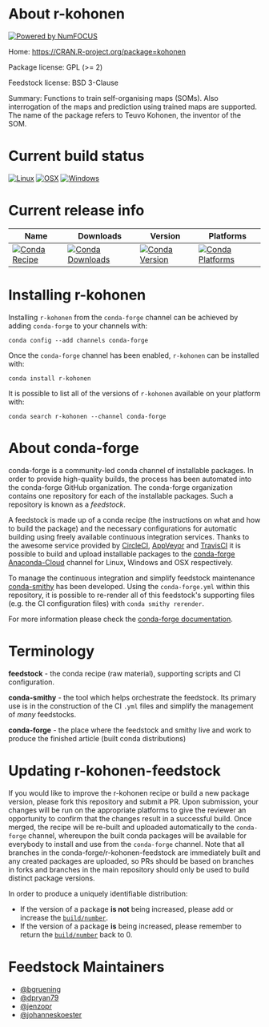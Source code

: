 About r-kohonen
===============

[![Powered by NumFOCUS](https://img.shields.io/badge/powered%20by-NumFOCUS-orange.svg?style=flat&colorA=E1523D&colorB=007D8A)](http://numfocus.org)

Home: https://CRAN.R-project.org/package=kohonen

Package license: GPL (>= 2)

Feedstock license: BSD 3-Clause

Summary: Functions to train self-organising maps (SOMs). Also interrogation of the maps and prediction using trained maps are supported. The name of the package refers to Teuvo Kohonen, the inventor of the SOM.



Current build status
====================

[![Linux](https://img.shields.io/circleci/project/github/conda-forge/r-kohonen-feedstock/master.svg?label=Linux)](https://circleci.com/gh/conda-forge/r-kohonen-feedstock)
[![OSX](https://img.shields.io/travis/conda-forge/r-kohonen-feedstock/master.svg?label=macOS)](https://travis-ci.org/conda-forge/r-kohonen-feedstock)
[![Windows](https://img.shields.io/appveyor/ci/conda-forge/r-kohonen-feedstock/master.svg?label=Windows)](https://ci.appveyor.com/project/conda-forge/r-kohonen-feedstock/branch/master)

Current release info
====================

| Name | Downloads | Version | Platforms |
| --- | --- | --- | --- |
| [![Conda Recipe](https://img.shields.io/badge/recipe-r--kohonen-green.svg)](https://anaconda.org/conda-forge/r-kohonen) | [![Conda Downloads](https://img.shields.io/conda/dn/conda-forge/r-kohonen.svg)](https://anaconda.org/conda-forge/r-kohonen) | [![Conda Version](https://img.shields.io/conda/vn/conda-forge/r-kohonen.svg)](https://anaconda.org/conda-forge/r-kohonen) | [![Conda Platforms](https://img.shields.io/conda/pn/conda-forge/r-kohonen.svg)](https://anaconda.org/conda-forge/r-kohonen) |

Installing r-kohonen
====================

Installing `r-kohonen` from the `conda-forge` channel can be achieved by adding `conda-forge` to your channels with:

```
conda config --add channels conda-forge
```

Once the `conda-forge` channel has been enabled, `r-kohonen` can be installed with:

```
conda install r-kohonen
```

It is possible to list all of the versions of `r-kohonen` available on your platform with:

```
conda search r-kohonen --channel conda-forge
```


About conda-forge
=================

conda-forge is a community-led conda channel of installable packages.
In order to provide high-quality builds, the process has been automated into the
conda-forge GitHub organization. The conda-forge organization contains one repository
for each of the installable packages. Such a repository is known as a *feedstock*.

A feedstock is made up of a conda recipe (the instructions on what and how to build
the package) and the necessary configurations for automatic building using freely
available continuous integration services. Thanks to the awesome service provided by
[CircleCI](https://circleci.com/), [AppVeyor](https://www.appveyor.com/)
and [TravisCI](https://travis-ci.org/) it is possible to build and upload installable
packages to the [conda-forge](https://anaconda.org/conda-forge)
[Anaconda-Cloud](https://anaconda.org/) channel for Linux, Windows and OSX respectively.

To manage the continuous integration and simplify feedstock maintenance
[conda-smithy](https://github.com/conda-forge/conda-smithy) has been developed.
Using the ``conda-forge.yml`` within this repository, it is possible to re-render all of
this feedstock's supporting files (e.g. the CI configuration files) with ``conda smithy rerender``.

For more information please check the [conda-forge documentation](https://conda-forge.org/docs/).

Terminology
===========

**feedstock** - the conda recipe (raw material), supporting scripts and CI configuration.

**conda-smithy** - the tool which helps orchestrate the feedstock.
                   Its primary use is in the construction of the CI ``.yml`` files
                   and simplify the management of *many* feedstocks.

**conda-forge** - the place where the feedstock and smithy live and work to
                  produce the finished article (built conda distributions)


Updating r-kohonen-feedstock
============================

If you would like to improve the r-kohonen recipe or build a new
package version, please fork this repository and submit a PR. Upon submission,
your changes will be run on the appropriate platforms to give the reviewer an
opportunity to confirm that the changes result in a successful build. Once
merged, the recipe will be re-built and uploaded automatically to the
`conda-forge` channel, whereupon the built conda packages will be available for
everybody to install and use from the `conda-forge` channel.
Note that all branches in the conda-forge/r-kohonen-feedstock are
immediately built and any created packages are uploaded, so PRs should be based
on branches in forks and branches in the main repository should only be used to
build distinct package versions.

In order to produce a uniquely identifiable distribution:
 * If the version of a package **is not** being increased, please add or increase
   the [``build/number``](https://conda.io/docs/user-guide/tasks/build-packages/define-metadata.html#build-number-and-string).
 * If the version of a package **is** being increased, please remember to return
   the [``build/number``](https://conda.io/docs/user-guide/tasks/build-packages/define-metadata.html#build-number-and-string)
   back to 0.

Feedstock Maintainers
=====================

* [@bgruening](https://github.com/bgruening/)
* [@dpryan79](https://github.com/dpryan79/)
* [@jenzopr](https://github.com/jenzopr/)
* [@johanneskoester](https://github.com/johanneskoester/)

